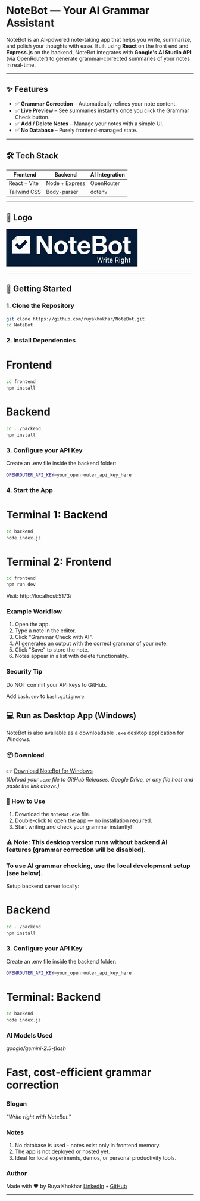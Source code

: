 # NoteBot — Your AI Grammar Assistant

NoteBot is an AI-powered note-taking app that helps you write, summarize, and polish your thoughts with ease. Built using **React** on the front end and **Express.js** on the backend, NoteBot integrates with **Google's AI Studio API** (via OpenRouter) to generate grammar-corrected summaries of your notes in real-time.

---

## ✨ Features

- ✅ **Grammar Correction** – Automatically refines your note content.
- ✅ **Live Preview** – See summaries instantly once you click the Grammar Check button.
- ✅ **Add / Delete Notes** – Manage your notes with a simple UI.
- ✅ **No Database** – Purely frontend-managed state.

---

## 🛠️ Tech Stack

| Frontend      | Backend        | AI Integration |
| ------------- | -------------- | -------------- |
| React + Vite  | Node + Express | OpenRouter     |
| Tailwind CSS  | Body-parser    | dotenv         |

---

## 📸 Logo

![NoteBot Logo](./frontend/src/assets/NoteBot.png)

---

## 🚀 Getting Started

### 1. Clone the Repository

```bash
git clone https://github.com/ruyakhokhar/NoteBot.git
cd NoteBot
```

### 2. Install Dependencies

# Frontend
```bash
cd frontend
npm install
```

# Backend
```bash
cd ../backend
npm install
```

### 3. Configure your API Key

Create an .env file inside the backend folder:
```bash
OPENROUTER_API_KEY=your_openrouter_api_key_here
```

### 4. Start the App

# Terminal 1: Backend
```bash
cd backend
node index.js
```

# Terminal 2: Frontend
```bash
cd frontend
npm run dev
```

Visit: http://localhost:5173/

### Example Workflow

1. Open the app.
2. Type a note in the editor.
3. Click "Grammar Check with AI".
4. AI generates an output with the correct grammar of your note.
5. Click "Save" to store the note.
6. Notes appear in a list with delete functionality.

### Security Tip

Do NOT commit your API keys to GitHub.

Add ```bash.env``` to ```bash.gitignore```.

## 💻 Run as Desktop App (Windows)

NoteBot is also available as a downloadable `.exe` desktop application for Windows.

### 📦 Download

👉 [Download NoteBot for Windows](https://your-download-link.com/NoteBot.exe)  
*(Upload your `.exe` file to GitHub Releases, Google Drive, or any file host and paste the link above.)*

### 🚀 How to Use

1. Download the `NoteBot.exe` file.
2. Double-click to open the app — no installation required.
3. Start writing and check your grammar instantly!

### ⚠️ Note: This desktop version runs **without backend AI features** (grammar correction will be disabled).  
### To use AI grammar checking, use the local development setup (see below).

Setup backend server locally:

# Backend
```bash
cd ../backend
npm install
```

### 3. Configure your API Key

Create an .env file inside the backend folder:
```bash
OPENROUTER_API_KEY=your_openrouter_api_key_here
```

# Terminal: Backend
```bash
cd backend
node index.js
```

### AI Models Used

*google/gemini-2.5-flash*


# Fast, cost-efficient grammar correction

### Slogan

*"Write right with NoteBot."*

### Notes

1. No database is used - notes exist only in frontend memory.
2. The app is not deployed or hosted yet.
3. Ideal for local experiments, demos, or personal productivity tools.

### Author

Made with ❤️ by Ruya Khokhar
[LinkedIn](https://www.linkedin.com/in/ruya-khokhar/) • [GitHub](https://github.com/ruyakhokhar/)

---
